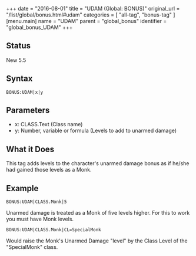 +++
date = "2016-08-01"
title = "UDAM (Global: BONUS)"
original_url = "/list/global/bonus.html#udam"
categories = [ "all-tag", "bonus-tag" ]
[menu.main]
    name = "UDAM"
    parent = "global_bonus"
    identifier = "global_bonus_UDAM"
+++

## Status

New 5.5

## Syntax

`BONUS:UDAM|x|y`

## Parameters

-   x: CLASS.Text (Class name)
-   y: Number, variable or formula (Levels to add to
    unarmed damage)



What it Does
------------

This tag adds levels to the character's unarmed damage bonus as if
he/she had gained those levels as a Monk.

Example
-------

`BONUS:UDAM|CLASS.Monk|5`

Unarmed damage is treated as a Monk of five levels higher. For this to
work you must have Monk levels.

`BONUS:UDAM|CLASS.Monk|CL=SpecialMonk`

Would raise the Monk's Unarmed Damage "level" by the Class Level of the
"SpecialMonk" class.

